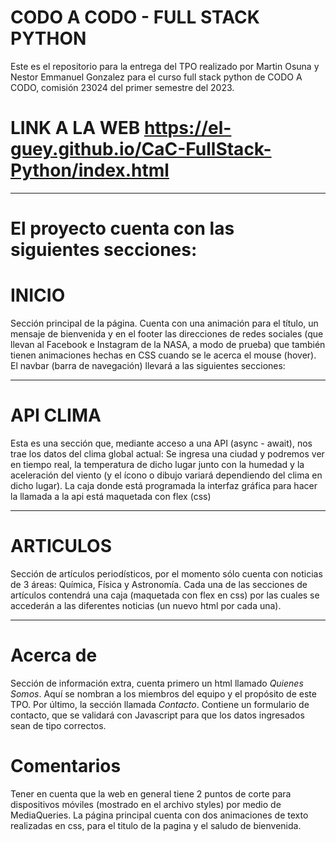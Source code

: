 # CODO A CODO - FULL STACK PYTHON

Este es el repositorio para la entrega del TPO realizado por Martin Osuna y Nestor Emmanuel Gonzalez para el curso full stack python de CODO A CODO, comisión 23024 del primer semestre del 2023. 


# LINK A LA WEB https://el-guey.github.io/CaC-FullStack-Python/index.html

----
# El proyecto cuenta con las siguientes secciones:
# INICIO

Sección principal de la página. Cuenta con una animación para el título, un mensaje de bienvenida y en el footer las direcciones de redes sociales (que llevan al Facebook e Instagram de la NASA, a modo de prueba) que también tienen animaciones hechas en CSS cuando se le acerca el mouse (hover).
El navbar (barra de navegación) llevará a las siguientes secciones:

---------
# API CLIMA

Esta es una sección que, mediante acceso a una API (async - await), nos trae los datos del clima global actual: Se ingresa una ciudad y podremos ver en tiempo real, la temperatura de dicho lugar junto con la humedad y la aceleración del viento (y el ícono o dibujo variará dependiendo del clima en dicho lugar). La caja donde está programada la interfaz gráfica para hacer la llamada a la api está maquetada con flex (css)


---------
# ARTICULOS

Sección de artículos periodísticos, por el momento sólo cuenta con noticias de 3 áreas: Química, Física y Astronomía.
Cada una de las secciones de artículos contendrá una caja (maquetada con flex en css) por las cuales se accederán a las diferentes noticias (un nuevo html por cada una). 

---------

# Acerca de

Sección de información extra, cuenta primero un html llamado *Quienes Somos*. Aquí se nombran a los miembros del equipo y el propósito de este TPO.
Por último, la sección llamada *Contacto*. Contiene un formulario de contacto, que se validará con Javascript para que los datos ingresados sean de tipo correctos.

# Comentarios
Tener en cuenta que la web en general tiene 2 puntos de corte para dispositivos móviles (mostrado en el archivo styles) por medio de MediaQueries.
La página principal cuenta con dos animaciones de texto realizadas en css, para el titulo de la pagina y el saludo de bienvenida.


